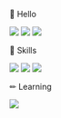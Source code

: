 
👋 Hello

<img src="https://img.shields.io/badge/Profile-7890A0?/url=https://programmers.co.kr/job_profiles/edit&style=flat-square&logo=GitHub Sponsors&logoColor=white"/> <img src="https://img.shields.io/badge/Velog-20C393?/url=https://velog.io/@te-ing&style=flat-square&logo=Vimeo&logoColor=white"/> <img src="https://img.shields.io/badge/hi2177@naver.com-53AA47?/link=mailto:hi2177@naver.com&style=flat-square&logo=Minutemailer&logoColor=white"/>

💪 Skills

<img src="https://img.shields.io/badge/JavaScript-F7DF1E?style=flat-square&logo=JavaScript&logoColor=white"/> <img src="https://img.shields.io/badge/React-0088CC?style=flat-square&logo=React&logoColor=white"/> <img src="https://img.shields.io/badge/MUI-007FFF?style=flat-square&logo=MUI&logoColor=white"/>


✏ Learning

<img src="https://img.shields.io/badge/TypeScript-3178C6?style=flat-square&logo=TypeScript&logoColor=white"/>





<!--
**te-ing/te-ing** is a ✨ _special_ ✨ repository because its `README.md` (this file) appears on your GitHub profile.

Here are some ideas to get you started:

- 🔭 I’m currently working on ...
- 🌱 I’m currently learning ...TypeScript
- 👯 I’m looking to collaborate on ...
- 🤔 I’m looking for help with ...
- 💬 Ask me about ...
- 📫 How to reach me: ...
- 😄 Pronouns: ...
- ⚡ Fun fact: ...
-->
